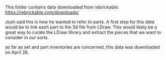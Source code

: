 This folder contains data downloaded from rebrickable: https://rebrickable.com/downloads/

Josh said this is how he wanted to refer to parts. A first step for this data would be to link each part to the 3d file from LDraw. This would likely be a great way to curate the LDraw library and extract the pieces that we want to consider in our sorts.

as far as set and part inventories are concerned, this data was downloaded on April 26.
